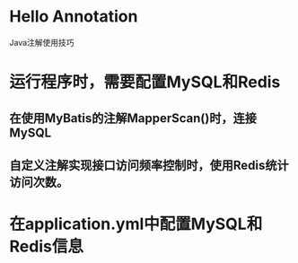 # Hello Annotation
Java注解使用技巧

# 运行程序时，需要配置MySQL和Redis
## 在使用MyBatis的注解MapperScan()时，连接MySQL
## 自定义注解实现接口访问频率控制时，使用Redis统计访问次数。

# 在application.yml中配置MySQL和Redis信息
